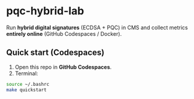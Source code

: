 # pqc-hybrid-lab
Run **hybrid digital signatures** (ECDSA + PQC) in CMS and collect metrics **entirely online** (GitHub Codespaces / Docker).


## Quick start (Codespaces)
1. Open this repo in **GitHub Codespaces**.
2. Terminal:
```bash
source ~/.bashrc
make quickstart